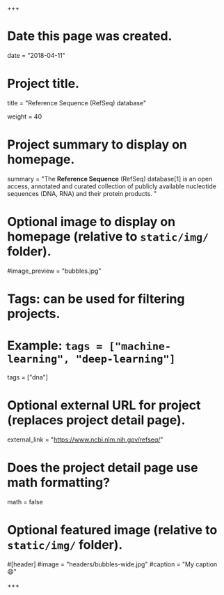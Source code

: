 +++
# Date this page was created.
date = "2018-04-11"

# Project title.
title = "Reference Sequence (RefSeq) database"

weight = 40
# Project summary to display on homepage.
summary = "The **Reference Sequence** (RefSeq) database[1] is an open access, annotated and curated collection of publicly available nucleotide sequences (DNA, RNA) and their protein products. "

# Optional image to display on homepage (relative to `static/img/` folder).
#image_preview = "bubbles.jpg"

# Tags: can be used for filtering projects.
# Example: `tags = ["machine-learning", "deep-learning"]`
tags = ["dna"]

# Optional external URL for project (replaces project detail page).
external_link = "https://www.ncbi.nlm.nih.gov/refseq/"

# Does the project detail page use math formatting?
math = false

# Optional featured image (relative to `static/img/` folder).
#[header]
#image = "headers/bubbles-wide.jpg"
#caption = "My caption :smile:"


+++
